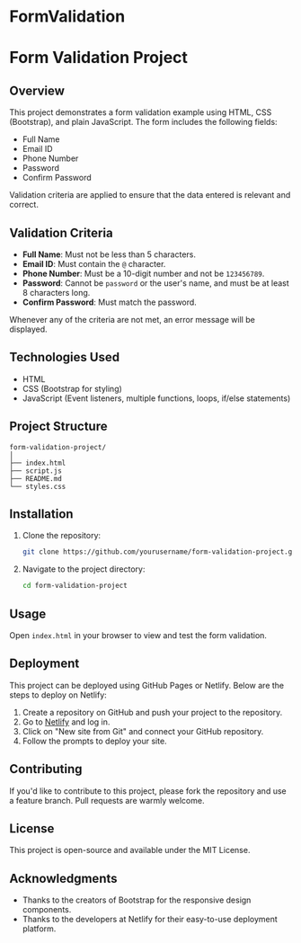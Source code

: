 ﻿# FormValidation
# Form Validation Project

## Overview

This project demonstrates a form validation example using HTML, CSS (Bootstrap), and plain JavaScript. The form includes the following fields:

- Full Name
- Email ID
- Phone Number
- Password
- Confirm Password

Validation criteria are applied to ensure that the data entered is relevant and correct.

## Validation Criteria

- **Full Name**: Must not be less than 5 characters.
- **Email ID**: Must contain the `@` character.
- **Phone Number**: Must be a 10-digit number and not be `123456789`.
- **Password**: Cannot be `password` or the user's name, and must be at least 8 characters long.
- **Confirm Password**: Must match the password.

Whenever any of the criteria are not met, an error message will be displayed.

## Technologies Used

- HTML
- CSS (Bootstrap for styling)
- JavaScript (Event listeners, multiple functions, loops, if/else statements)

## Project Structure
```code
form-validation-project/
│
├── index.html
├── script.js
├── README.md
└── styles.css
```

## Installation

1. Clone the repository:
    ```bash
    git clone https://github.com/yourusername/form-validation-project.git
    ```
2. Navigate to the project directory:
    ```bash
    cd form-validation-project
    ```

## Usage

Open `index.html` in your browser to view and test the form validation.

## Deployment

This project can be deployed using GitHub Pages or Netlify. Below are the steps to deploy on Netlify:

1. Create a repository on GitHub and push your project to the repository.
2. Go to [Netlify](https://www.netlify.com/) and log in.
3. Click on "New site from Git" and connect your GitHub repository.
4. Follow the prompts to deploy your site.

## Contributing

If you'd like to contribute to this project, please fork the repository and use a feature branch. Pull requests are warmly welcome.

## License

This project is open-source and available under the MIT License.


## Acknowledgments

- Thanks to the creators of Bootstrap for the responsive design components.
- Thanks to the developers at Netlify for their easy-to-use deployment platform.
